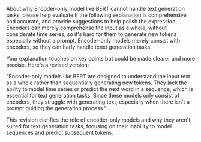 About why Encoder-only model like BERT cannot handle text generation tasks, please help evaluate if the following explanation is comprehensive and accurate, and provide suggestions to help polish the expression: Encoders can merely comprehense the input as a whole, without considerate time series, so it's hard for them to generate new tokens especially without a prompt. Encoder-only models merely consist with encoders, so they can harly handle tenxt generation tasks.


Your explanation touches on key points but could be made clearer and more precise. Here's a revised version:

"Encoder-only models like BERT are designed to understand the input text as a whole rather than sequentially generating new tokens. They lack the ability to model time series or predict the next word in a sequence, which is essential for text generation tasks. Since these models only consist of encoders, they struggle with generating text, especially when there isn't a prompt guiding the generation process."

This revision clarifies the role of encoder-only models and why they aren't suited for text generation tasks, focusing on their inability to model sequences and predict subsequent tokens.